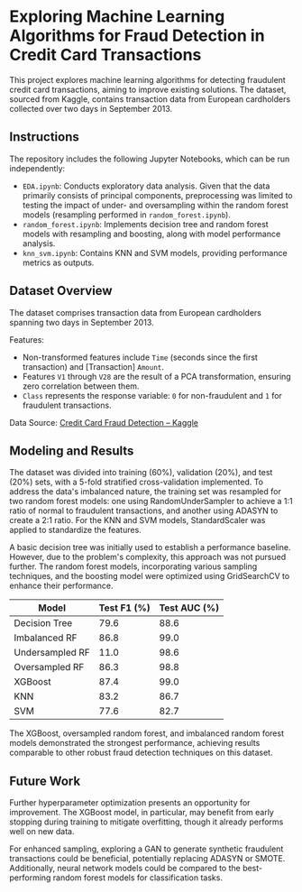 # Exploring Machine Learning Algorithms for Fraud Detection in Credit Card Transactions

This project explores machine learning algorithms for detecting fraudulent credit card transactions, aiming to improve existing solutions. The dataset, sourced from Kaggle, contains transaction data from European cardholders collected over two days in September 2013.

## Instructions

The repository includes the following Jupyter Notebooks, which can be run independently:

-   `EDA.ipynb`: Conducts exploratory data analysis. Given that the data primarily consists of principal components, preprocessing was limited to testing the impact of under- and oversampling within the random forest models (resampling performed in `random_forest.ipynb`).
-   `random_forest.ipynb`: Implements decision tree and random forest models with resampling and boosting, along with model performance analysis.
-   `knn_svm.ipynb`: Contains KNN and SVM models, providing performance metrics as outputs.

## Dataset Overview

The dataset comprises transaction data from European cardholders spanning two days in September 2013.

Features:

-   Non-transformed features include `Time` (seconds since the first transaction) and [Transaction] `Amount`.
-   Features `V1` through `V28` are the result of a PCA transformation, ensuring zero correlation between them.
-   `Class` represents the response variable: `0` for non-fraudulent and `1` for fraudulent transactions.

Data Source: [Credit Card Fraud Detection – Kaggle](https://www.kaggle.com/datasets/mlg-ulb/creditcardfraud/data)

## Modeling and Results

The dataset was divided into training (60%), validation (20%), and test (20%) sets, with a 5-fold stratified cross-validation implemented. To address the data's imbalanced nature, the training set was resampled for two random forest models: one using RandomUnderSampler to achieve a 1:1 ratio of normal to fraudulent transactions, and another using ADASYN to create a 2:1 ratio. For the KNN and SVM models, StandardScaler was applied to standardize the features.

A basic decision tree was initially used to establish a performance baseline. However, due to the problem's complexity, this approach was not pursued further. The random forest models, incorporating various sampling techniques, and the boosting model were optimized using GridSearchCV to enhance their performance.

| Model           | Test F1 (%) | Test AUC (%) |
| --------------- | ----------- | ------------ |
| Decision Tree   | 79.6        | 88.6         |
| Imbalanced RF   | 86.8        | 99.0         |
| Undersampled RF | 11.0        | 98.6         |
| Oversampled RF  | 86.3        | 98.8         |
| XGBoost         | 87.4        | 99.0         |
| KNN             | 83.2        | 86.7         |
| SVM             | 77.6        | 82.7         |

The XGBoost, oversampled random forest, and imbalanced random forest models demonstrated the strongest performance, achieving results comparable to other robust fraud detection techniques on this dataset.

## Future Work

Further hyperparameter optimization presents an opportunity for improvement. The XGBoost model, in particular, may benefit from early stopping during training to mitigate overfitting, though it already performs well on new data.

For enhanced sampling, exploring a GAN to generate synthetic fraudulent transactions could be beneficial, potentially replacing ADASYN or SMOTE. Additionally, neural network models could be compared to the best-performing random forest models for classification tasks.